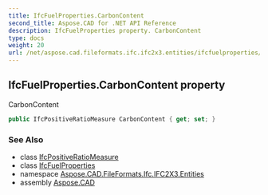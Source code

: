 ```yaml
---
title: IfcFuelProperties.CarbonContent
second_title: Aspose.CAD for .NET API Reference
description: IfcFuelProperties property. CarbonContent
type: docs
weight: 20
url: /net/aspose.cad.fileformats.ifc.ifc2x3.entities/ifcfuelproperties/carboncontent/
---
```

## IfcFuelProperties.CarbonContent property

CarbonContent

```csharp
public IfcPositiveRatioMeasure CarbonContent { get; set; }
```

### See Also

* class [IfcPositiveRatioMeasure](../../../aspose.cad.fileformats.ifc.ifc2x3.types/ifcpositiveratiomeasure/)
* class [IfcFuelProperties](../)
* namespace [Aspose.CAD.FileFormats.Ifc.IFC2X3.Entities](../../ifcfuelproperties/)
* assembly [Aspose.CAD](../../../)


